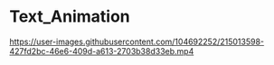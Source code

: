 # Text_Animation




https://user-images.githubusercontent.com/104692252/215013598-427fd2bc-46e6-409d-a613-2703b38d33eb.mp4

